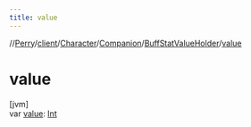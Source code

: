 ```yaml
---
title: value
---
```

//[Perry](../../../../../index.html)/[client](../../../index.html)/[Character](../../index.html)/[Companion](../index.html)/[BuffStatValueHolder](index.html)/[value](value.html)



# value



[jvm]\
var [value](value.html): [Int](https://kotlinlang.org/api/latest/jvm/stdlib/kotlin/-int/index.html)




